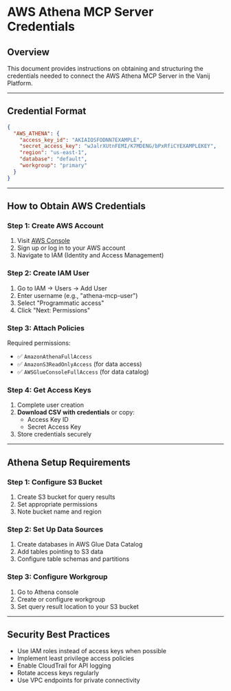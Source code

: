 # AWS Athena MCP Server Credentials

## Overview
This document provides instructions on obtaining and structuring the credentials needed to connect the AWS Athena MCP Server in the Vanij Platform.

---

## Credential Format
```json
{
  "AWS_ATHENA": {
    "access_key_id": "AKIAIOSFODNN7EXAMPLE",
    "secret_access_key": "wJalrXUtnFEMI/K7MDENG/bPxRfiCYEXAMPLEKEY",
    "region": "us-east-1",
    "database": "default",
    "workgroup": "primary"
  }
}
```

---

## How to Obtain AWS Credentials

### Step 1: Create AWS Account
1. Visit [AWS Console](https://aws.amazon.com)
2. Sign up or log in to your AWS account
3. Navigate to IAM (Identity and Access Management)

### Step 2: Create IAM User
1. Go to IAM → Users → Add User
2. Enter username (e.g., "athena-mcp-user")
3. Select "Programmatic access"
4. Click "Next: Permissions"

### Step 3: Attach Policies
Required permissions:
- ✅ `AmazonAthenaFullAccess`
- ✅ `AmazonS3ReadOnlyAccess` (for data access)
- ✅ `AWSGlueConsoleFullAccess` (for data catalog)

### Step 4: Get Access Keys
1. Complete user creation
2. **Download CSV with credentials** or copy:
   - Access Key ID
   - Secret Access Key
3. Store credentials securely

---

## Athena Setup Requirements

### Step 1: Configure S3 Bucket
1. Create S3 bucket for query results
2. Set appropriate permissions
3. Note bucket name and region

### Step 2: Set Up Data Sources
1. Create databases in AWS Glue Data Catalog
2. Add tables pointing to S3 data
3. Configure table schemas and partitions

### Step 3: Configure Workgroup
1. Go to Athena console
2. Create or configure workgroup
3. Set query result location to your S3 bucket

---

## Security Best Practices
- Use IAM roles instead of access keys when possible
- Implement least privilege access policies
- Enable CloudTrail for API logging
- Rotate access keys regularly
- Use VPC endpoints for private connectivity
